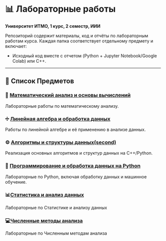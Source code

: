 # 📊 Лабораторные работы  
**Университет ИТМО, 1 курс, 2 семестр, ИИИ**  

Репозиторий содержит материалы, код и отчёты по лабораторным работам курса. Каждая папка соответствует отдельному предмету и включает:  
- Исходный код вместе с отчетом (Python + Jupyter Notebook/Google Colab) или C++.  

---
## 🧪 Список Предметов  

### 📐 [Математический анализ и основы вычислений](./matan/)  
Лабораторные работы по   математическому анализу.  

### ➗ [Линейная алгебра и обработка данных](./linal/)  
Работы по линейной алгебре и её применению в анализе данных.  

### ⚙️ [Алгоритмы и структуры данных(second)](./algosi/)  
Реализация основных алгоритмов и структур данных на C++/Python.  

### 🐍 [Программирование и обработка данных на Python](./python/)  
Лабораторные по Python, включая обработку данных и машинное обучение.  

### 📊[Статистика и анализ данных](./stats/)
Лабораторные по Cтатистике и анализу данных

### 💻[Численные методы анализа](./nma)
Лабораторные по Численным методам анализа
